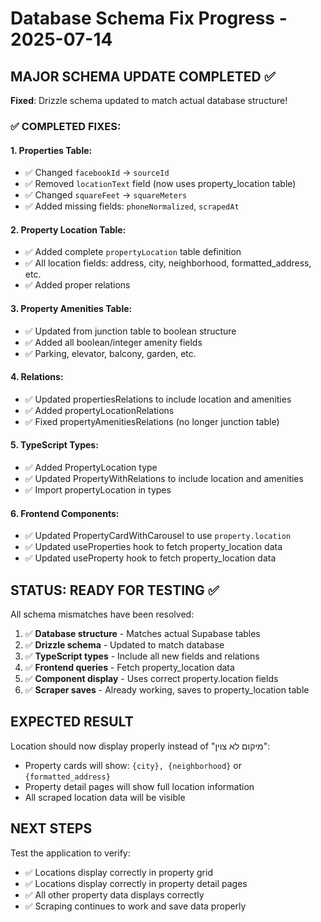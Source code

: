 # Database Schema Fix Progress - 2025-07-14

## MAJOR SCHEMA UPDATE COMPLETED ✅

**Fixed**: Drizzle schema updated to match actual database structure!

### ✅ COMPLETED FIXES:

#### 1. Properties Table:

- ✅ Changed `facebookId` → `sourceId`
- ✅ Removed `locationText` field (now uses property_location table)
- ✅ Changed `squareFeet` → `squareMeters`
- ✅ Added missing fields: `phoneNormalized`, `scrapedAt`

#### 2. Property Location Table:

- ✅ Added complete `propertyLocation` table definition
- ✅ All location fields: address, city, neighborhood, formatted_address, etc.
- ✅ Added proper relations

#### 3. Property Amenities Table:

- ✅ Updated from junction table to boolean structure
- ✅ Added all boolean/integer amenity fields
- ✅ Parking, elevator, balcony, garden, etc.

#### 4. Relations:

- ✅ Updated propertiesRelations to include location and amenities
- ✅ Added propertyLocationRelations
- ✅ Fixed propertyAmenitiesRelations (no longer junction table)

#### 5. TypeScript Types:

- ✅ Added PropertyLocation type
- ✅ Updated PropertyWithRelations to include location and amenities
- ✅ Import propertyLocation in types

#### 6. Frontend Components:

- ✅ Updated PropertyCardWithCarousel to use `property.location`
- ✅ Updated useProperties hook to fetch property_location data
- ✅ Updated useProperty hook to fetch property_location data

## STATUS: READY FOR TESTING ✅

All schema mismatches have been resolved:

1. ✅ **Database structure** - Matches actual Supabase tables
2. ✅ **Drizzle schema** - Updated to match database
3. ✅ **TypeScript types** - Include all new fields and relations
4. ✅ **Frontend queries** - Fetch property_location data
5. ✅ **Component display** - Uses correct property.location fields
6. ✅ **Scraper saves** - Already working, saves to property_location table

## EXPECTED RESULT

Location should now display properly instead of "מיקום לא צוין":

- Property cards will show: `{city}, {neighborhood}` or `{formatted_address}`
- Property detail pages will show full location information
- All scraped location data will be visible

## NEXT STEPS

Test the application to verify:

- ✅ Locations display correctly in property grid
- ✅ Locations display correctly in property detail pages
- ✅ All other property data displays correctly
- ✅ Scraping continues to work and save data properly
